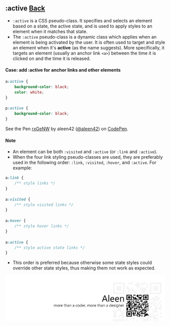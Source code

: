 ## :active [**Back**](./../pseudoClass.md)

- `:active` is a CSS pseudo-class. It specifies and selects an element based on a state, the active state, and is used to apply styles to an element when it matches that state.
- The `:active` pseudo-class is a dynamic class which applies when an element is being activated by the user. It is often used to target and style an element when it's **active** (as the name suggests). More specifically, it targets an element (usually an anchor link `<a>`) between the time it is clicked on and the time it is released.

#### Case: add :active for anchor links and other elements

```css
a:active {
    background-color: black;
    color: white;
}

p:active {
    background-color: black;
}
```

<p data-height="266" data-theme-id="21735" data-slug-hash="rxGeNW" data-default-tab="result" data-user="aleen42" class='codepen'>See the Pen <a href='http://codepen.io/aleen42/pen/rxGeNW/'>rxGeNW</a> by aleen42 (<a href='http://codepen.io/aleen42'>@aleen42</a>) on <a href='http://codepen.io'>CodePen</a>.</p>
<script async src="//assets.codepen.io/assets/embed/ei.js"></script>

#### Note

- An element can be both `:visited` and `:active` (or `:link` and `:active`).
- When the four link styling pseudo-classes are used, they are preferably used in the following order: `:link`, `:visited`, `:hover`, and `:active`. For example:

```css
a:link {
    /** style links */
}

a:visited {
    /** style visited links */
}

a:hover {
    /** style hover links */
}

a:active {
    /** style active state links */
}
```

- This order is preferred because otherwise some state styles could override other state styles, thus making them not work as expected.

<a href="http://aleen42.github.io/" target="_blank" ><img src="./../../../pic/tail.gif"></a>